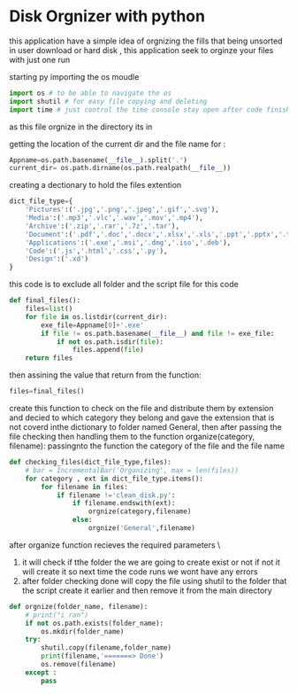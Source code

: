 # Disk Orgnizer with python
 
 this application have a simple idea of orgnizing the fills that being unsorted in user download or hard disk , this application seek to orginze your files with just one run 


 starting py importing the os moudle 

 ```python 
 import os # to be able to navigate the os 
 import shutil # for easy file copying and deleting
 import time # just control the time console stay open after code finishes
```
 as this file orgnize in the directory its in 

getting the location of the current dir and the file name for :

```python
Appname=os.path.basename(__file__).split('.')
current_dir= os.path.dirname(os.path.realpath(__file__))
```

creating a dectionary to hold the files extention

```python 
dict_file_type={
    'Pictures':('.jpg','.png','.jpeg','.gif','.svg'),
    'Media':('.mp3','.vlc','.wav','.mov','.mp4'),
    'Archive':('.zip','.rar','.7z','.tar'),
    'Document':('.pdf','.doc','.docx','.xlsx','.xls','.ppt','.pptx','.txt'),
    'Applications':('.exe','.msi','.dmg','.iso','.deb'),
    'Code':('.js','.html','.css','.py'),
    'Design':('.xd')
}
```

this code is to exclude all folder and the script file for this code
```python 
def final_files():
    files=list()
    for file in os.listdir(current_dir):
        exe_file=Appname[0]+'.exe'
        if file != os.path.basename(__file__) and file != exe_file:
            if not os.path.isdir(file):
                files.append(file)
    return files
```
then assining the value that return from the function:
```python 
files=final_files()
```
create this function to check on the file and distribute them by extension and decied to which category they belong and gave the extension that is not coverd inthe dictionary to folder named General, then after passing the file checking then handling them to the function organize(category, filename):
passingnto the function the category of the file and the file name 
```python
def checking_files(dict_file_type,files):
    # bar = IncrementalBar('Organizing', max = len(files))
    for category , ext in dict_file_type.items():
        for filename in files:
            if filename !='clean_disk.py':
                if filename.endswith(ext):
                    orgnize(category,filename)
                else:
                    orgnize('General',filename)
```

after organize function recieves the required parameters \
1.  it will check if tthe folder the we are going to create exist or not  if not it will create it so next time the code runs we wont have any errors
2. after folder checking done will copy the file using shutil to the folder that the script create it earlier and then remove it from the main directory 
```python
def orgnize(folder_name, filename):
    # print("i ran")
    if not os.path.exists(folder_name):
        os.mkdir(folder_name)
    try:
        shutil.copy(filename,folder_name)
        print(filename,'=======> Done')
        os.remove(filename)
    except :
        pass
```